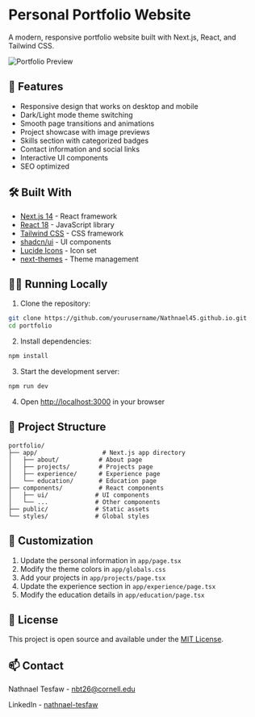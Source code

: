 # Personal Portfolio Website

A modern, responsive portfolio website built with Next.js, React, and Tailwind CSS.

![Portfolio Preview](public/prev.png)

## 🚀 Features

- Responsive design that works on desktop and mobile
- Dark/Light mode theme switching
- Smooth page transitions and animations
- Project showcase with image previews
- Skills section with categorized badges
- Contact information and social links
- Interactive UI components
- SEO optimized

## 🛠️ Built With

- [Next.js 14](https://nextjs.org/) - React framework
- [React 18](https://reactjs.org/) - JavaScript library
- [Tailwind CSS](https://tailwindcss.com/) - CSS framework
- [shadcn/ui](https://ui.shadcn.com/) - UI components
- [Lucide Icons](https://lucide.dev/) - Icon set
- [next-themes](https://github.com/pacocoursey/next-themes) - Theme management

## 🏃‍♂️ Running Locally

1. Clone the repository:
```bash
git clone https://github.com/yourusername/Nathnael45.github.io.git
cd portfolio
```

2. Install dependencies:
```bash
npm install
```

3. Start the development server:
```bash
npm run dev
```

4. Open [http://localhost:3000](http://localhost:3000) in your browser

## 📁 Project Structure

```
portfolio/
├── app/                  # Next.js app directory
│   ├── about/           # About page
│   ├── projects/        # Projects page
│   ├── experience/      # Experience page
│   └── education/       # Education page
├── components/          # React components
│   ├── ui/             # UI components
│   └── ...             # Other components
├── public/             # Static assets
└── styles/             # Global styles
```

## 🎨 Customization

1. Update the personal information in `app/page.tsx`
2. Modify the theme colors in `app/globals.css`
3. Add your projects in `app/projects/page.tsx`
4. Update the experience section in `app/experience/page.tsx`
5. Modify the education details in `app/education/page.tsx`

## 📄 License

This project is open source and available under the [MIT License](LICENSE).

## 📫 Contact

Nathnael Tesfaw - [nbt26@cornell.edu](mailto:nbt26@cornell.edu)

LinkedIn - [nathnael-tesfaw](https://linkedin.com/in/nathnael-tesfaw)